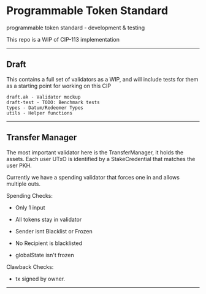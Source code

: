 # Programmable Token Standard

programmable token standard - development & testing

This repo is a WIP of CIP-113 implementation

---

## Draft

This contains a full set of validators as a WIP, and will include tests for them as a starting point for working on this CIP

```
draft.ak - Validator mockup
draft-test - TODO: Benchmark tests
types - Datum/Redeemer Types
utils - Helper functions
```

--- 

## Transfer Manager

The most important validator here is the TransferManager, it holds the assets.
Each user UTxO is identified by a StakeCredential that matches the user PKH.

Currently we have a spending validator that forces one in and allows multiple outs.

Spending Checks:

  - Only 1 input

  - All tokens stay in validator
  
  - Sender isnt Blacklist or Frozen
  
  - No Recipient is blacklisted
  
  - globalState isn't frozen

Clawback Checks:

  - tx signed by owner.

---